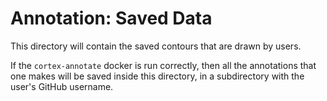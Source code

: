 # Annotation: Saved Data

This directory will contain the saved contours that are drawn by users.

If the `cortex-annotate` docker is run correctly, then all the annotations that
one makes will be saved inside this directory, in a subdirectory with the user's
GitHub username.

